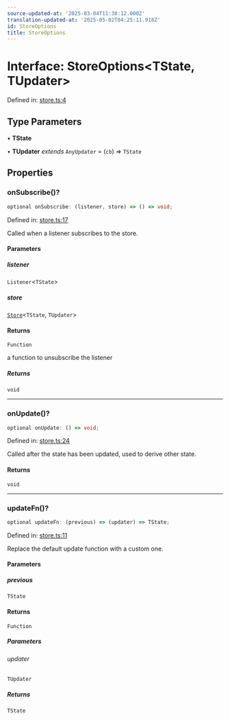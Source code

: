 ```yaml
---
source-updated-at: '2025-03-04T11:38:12.000Z'
translation-updated-at: '2025-05-02T04:25:11.918Z'
id: StoreOptions
title: StoreOptions
---
```


<!-- DO NOT EDIT: this page is autogenerated from the type comments -->

# Interface: StoreOptions\<TState, TUpdater\>

Defined in: [store.ts:4](https://github.com/TanStack/store/blob/main/packages/store/src/store.ts#L4)

## Type Parameters

• **TState**

• **TUpdater** *extends* `AnyUpdater` = (`cb`) => `TState`

## Properties

### onSubscribe()?

```ts
optional onSubscribe: (listener, store) => () => void;
```

Defined in: [store.ts:17](https://github.com/TanStack/store/blob/main/packages/store/src/store.ts#L17)

Called when a listener subscribes to the store.

#### Parameters

##### listener

`Listener`\<`TState`\>

##### store

[`Store`](../classes/store.md)\<`TState`, `TUpdater`\>

#### Returns

`Function`

a function to unsubscribe the listener

##### Returns

`void`

***

### onUpdate()?

```ts
optional onUpdate: () => void;
```

Defined in: [store.ts:24](https://github.com/TanStack/store/blob/main/packages/store/src/store.ts#L24)

Called after the state has been updated, used to derive other state.

#### Returns

`void`

***

### updateFn()?

```ts
optional updateFn: (previous) => (updater) => TState;
```

Defined in: [store.ts:11](https://github.com/TanStack/store/blob/main/packages/store/src/store.ts#L11)

Replace the default update function with a custom one.

#### Parameters

##### previous

`TState`

#### Returns

`Function`

##### Parameters

###### updater

`TUpdater`

##### Returns

`TState`
